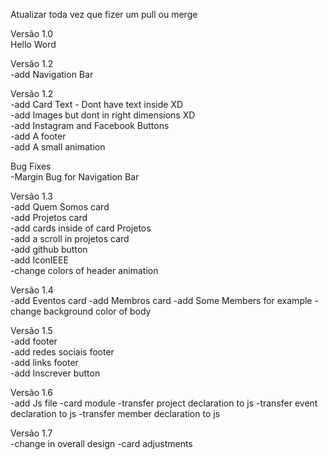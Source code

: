 Atualizar toda vez que fizer um pull ou merge<br />

Versão 1.0<br />
Hello Word<br />

Versão 1.2<br />
-add Navigation Bar<br />

Versão 1.2<br />
-add Card Text - Dont have text inside XD<br />
-add Images but dont in right dimensions XD<br />
-add Instagram and Facebook Buttons<br />
-add A footer<br />
-add A small animation<br />

Bug Fixes<br />
-Margin Bug for Navigation Bar<br />

Versão 1.3<br />
-add Quem Somos card<br />
-add Projetos card<br />
-add cards inside of card Projetos<br />
-add a scroll in projetos card<br />
-add github button<br />
-add IconIEEE<br />
-change colors of header animation<br />

Versão 1.4<br />
-add Eventos card
-add Membros card
-add Some Members for example
-change background color of body

Versão 1.5<br />
-add footer<br />
-add redes sociais footer<br />
-add links footer<br />
-add Inscrever button<br />

Versão 1.6<br />
-add Js file
-card module
-transfer project declaration to js
-transfer event declaration to js
-transfer member declaration to js

Versão 1.7<br />
-change in overall design
-card adjustments